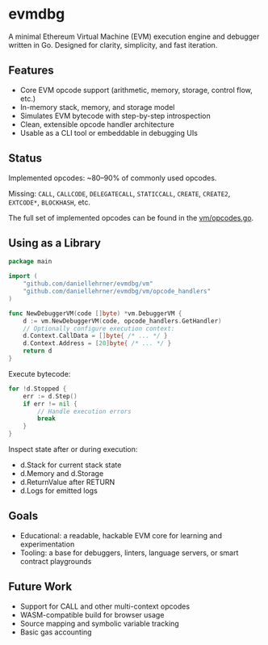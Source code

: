 # evmdbg

A minimal Ethereum Virtual Machine (EVM) execution engine and debugger written in Go. Designed for clarity, simplicity, and fast iteration.

## Features

 - Core EVM opcode support (arithmetic, memory, storage, control flow, etc.)
 - In-memory stack, memory, and storage model
 - Simulates EVM bytecode with step-by-step introspection
 - Clean, extensible opcode handler architecture
 - Usable as a CLI tool or embeddable in debugging UIs

## Status

Implemented opcodes: ~80–90% of commonly used opcodes.

Missing: `CALL`, `CALLCODE`, `DELEGATECALL`, `STATICCALL`, `CREATE`, `CREATE2`, `EXTCODE*`, `BLOCKHASH`, etc.

The full set of implemented opcodes can be found in the [vm/opcodes.go](vm/opcodes.go).

## Using as a Library

```go
package main

import (
	"github.com/daniellehrner/evmdbg/vm"
	"github.com/daniellehrner/evmdbg/vm/opcode_handlers"
)

func NewDebuggerVM(code []byte) *vm.DebuggerVM {
	d := vm.NewDebuggerVM(code, opcode_handlers.GetHandler)
	// Optionally configure execution context:
	d.Context.CallData = []byte{ /* ... */ }
	d.Context.Address = [20]byte{ /* ... */ }
	return d
}
```

Execute bytecode:

```go
for !d.Stopped {
	err := d.Step()
	if err != nil {
		// Handle execution errors
		break
	}
}
```

Inspect state after or during execution:
 - d.Stack for current stack state
 - d.Memory and d.Storage
 - d.ReturnValue after RETURN
 - d.Logs for emitted logs

## Goals
 - Educational: a readable, hackable EVM core for learning and experimentation
 - Tooling: a base for debuggers, linters, language servers, or smart contract playgrounds

## Future Work
 - Support for CALL and other multi-context opcodes
 - WASM-compatible build for browser usage
 - Source mapping and symbolic variable tracking
 - Basic gas accounting